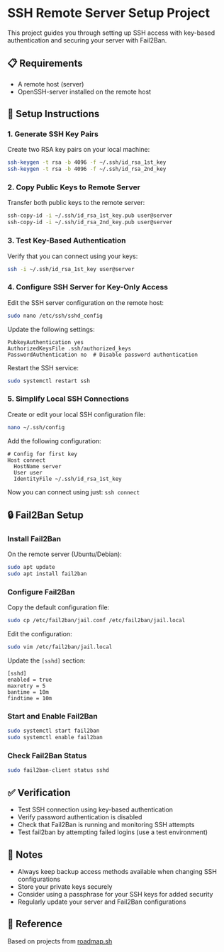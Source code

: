 # SSH Remote Server Setup Project

This project guides you through setting up SSH access with key-based authentication and securing your server with Fail2Ban.

## 📋 Requirements

- A remote host (server)
- OpenSSH-server installed on the remote host

## 🚀 Setup Instructions

### 1. Generate SSH Key Pairs

Create two RSA key pairs on your local machine:

```bash
ssh-keygen -t rsa -b 4096 -f ~/.ssh/id_rsa_1st_key
ssh-keygen -t rsa -b 4096 -f ~/.ssh/id_rsa_2nd_key
```

### 2. Copy Public Keys to Remote Server

Transfer both public keys to the remote server:

```bash
ssh-copy-id -i ~/.ssh/id_rsa_1st_key.pub user@server
ssh-copy-id -i ~/.ssh/id_rsa_2nd_key.pub user@server
```

### 3. Test Key-Based Authentication

Verify that you can connect using your keys:

```bash
ssh -i ~/.ssh/id_rsa_1st_key user@server
```

### 4. Configure SSH Server for Key-Only Access

Edit the SSH server configuration on the remote host:

```bash
sudo nano /etc/ssh/sshd_config
```

Update the following settings:

```config
PubkeyAuthentication yes
AuthorizedKeysFile .ssh/authorized_keys
PasswordAuthentication no  # Disable password authentication
```

Restart the SSH service:

```bash
sudo systemctl restart ssh
```

### 5. Simplify Local SSH Connections

Create or edit your local SSH configuration file:

```bash
nano ~/.ssh/config
```

Add the following configuration:

```config
# Config for first key
Host connect
  HostName server
  User user
  IdentityFile ~/.ssh/id_rsa_1st_key
```

Now you can connect using just: `ssh connect`

## 🔒 Fail2Ban Setup

### Install Fail2Ban

On the remote server (Ubuntu/Debian):

```bash
sudo apt update
sudo apt install fail2ban
```

### Configure Fail2Ban

Copy the default configuration file:

```bash
sudo cp /etc/fail2ban/jail.conf /etc/fail2ban/jail.local
```

Edit the configuration:

```bash
sudo vim /etc/fail2ban/jail.local
```

Update the `[sshd]` section:

```config
[sshd]
enabled = true
maxretry = 5
bantime = 10m
findtime = 10m
```

### Start and Enable Fail2Ban

```bash
sudo systemctl start fail2ban
sudo systemctl enable fail2ban
```

### Check Fail2Ban Status

```bash
sudo fail2ban-client status sshd
```

## ✅ Verification

- Test SSH connection using key-based authentication
- Verify password authentication is disabled
- Check that Fail2Ban is running and monitoring SSH attempts
- Test fail2ban by attempting failed logins (use a test environment)

## 📝 Notes

- Always keep backup access methods available when changing SSH configurations
- Store your private keys securely
- Consider using a passphrase for your SSH keys for added security
- Regularly update your server and Fail2Ban configurations

## 🔗 Reference

Based on projects from [roadmap.sh](https://roadmap.sh/projects/ssh-remote-server-setup)